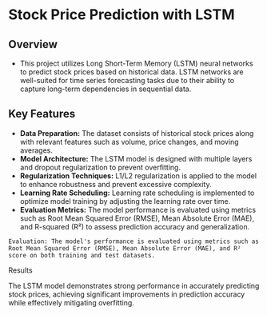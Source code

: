 # Stock Price Prediction with LSTM
<h2>Overview</h2>
<ul>
  <li>This project utilizes Long Short-Term Memory (LSTM) neural networks to predict stock prices based on historical data. LSTM networks are well-suited for time series forecasting tasks due to their ability to capture long-term dependencies in sequential data.</li>
</ul>

<h2>Key Features</h2>
<ul>
  <li><strong>Data Preparation:</strong> The dataset consists of historical stock prices along with relevant features such as volume, price changes, and moving averages.</li>
  <li><strong>Model Architecture:</strong> The LSTM model is designed with multiple layers and dropout regularization to prevent overfitting.</li>
  <li><strong>Regularization Techniques:</strong> L1/L2 regularization is applied to the model to enhance robustness and prevent excessive complexity.</li>
  <li><strong>Learning Rate Scheduling:</strong> Learning rate scheduling is implemented to optimize model training by adjusting the learning rate over time.</li>
  <li><strong>Evaluation Metrics:</strong> The model performance is evaluated using metrics such as Root Mean Squared Error (RMSE), Mean Absolute Error (MAE), and R-squared (R²) to assess prediction accuracy and generalization.</li>
</ul>

    Evaluation: The model's performance is evaluated using metrics such as Root Mean Squared Error (RMSE), Mean Absolute Error (MAE), and R² score on both training and test datasets.

Results

The LSTM model demonstrates strong performance in accurately predicting stock prices, achieving significant improvements in prediction accuracy while effectively mitigating overfitting.
